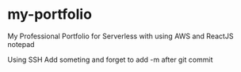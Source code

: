 # my-portfolio
My Professional Portfolio for Serverless with using AWS and ReactJS
notepad

Using SSH
Add someting and forget to add -m after git commit
